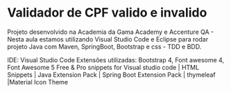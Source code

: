 # Validador de CPF valido e invalido

Projeto desenvolvido na Academia da Gama 
Academy e Accenture QA - Nesta aula estamos utilizando Visual Studio Code e Eclipse para rodar projeto Java com Maven, SpringBoot, Bootstrap e css - TDD e BDD.



IDE: Visual Studio Code
Extensões utilizadas:
Bootstrap 4, Font awesome 4, Font Awesome 5 Free & Pro snippets for Visual studio code | HTML Snippets | Java Extension Pack | Spring Boot Extension Pack | thymeleaf |Material Icon Theme
